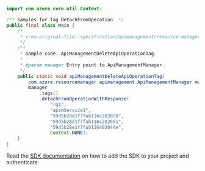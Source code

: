```java
import com.azure.core.util.Context;

/** Samples for Tag DetachFromOperation. */
public final class Main {
    /*
     * x-ms-original-file: specification/apimanagement/resource-manager/Microsoft.ApiManagement/stable/2021-08-01/examples/ApiManagementDeleteApiOperationTag.json
     */
    /**
     * Sample code: ApiManagementDeleteApiOperationTag.
     *
     * @param manager Entry point to ApiManagementManager.
     */
    public static void apiManagementDeleteApiOperationTag(
        com.azure.resourcemanager.apimanagement.ApiManagementManager manager) {
        manager
            .tags()
            .detachFromOperationWithResponse(
                "rg1",
                "apimService1",
                "59d5b28d1f7fab116c282650",
                "59d5b28d1f7fab116c282651",
                "59d5b28e1f7fab116402044e",
                Context.NONE);
    }
}
```

Read the [SDK documentation](https://github.com/Azure/azure-sdk-for-java/blob/azure-resourcemanager-apimanagement_1.0.0-beta.3/sdk/apimanagement/azure-resourcemanager-apimanagement/README.md) on how to add the SDK to your project and authenticate.
